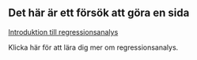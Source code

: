 ## Det här är ett försök att göra en sida

[Introduktion till regressionsanalys](regression_nb.html)

Klicka här för att lära dig mer om regressionsanalys.